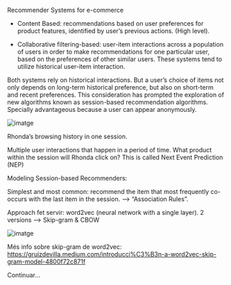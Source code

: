 Recommender Systems for e-commerce


- Content Based: recommendations based on user preferences for product features, identified by user’s previous actions. (High level).

- Collaborative filtering-based: user-item interactions across a population of users in order to make recommendations for one particular user, based on the preferences of other similar users.  These systems tend to utilize historical user-item interaction.

Both systems rely on historical interactions.
But a user’s choice of items not only depends on long-term historical preference, but also on short-term and recent preferences.
This consideration has prompted the exploration of new algorithms known as session-based recommendation algorithms.
Specially advantageous because a user can appear anonymously.

![imatge](https://user-images.githubusercontent.com/62561223/200885398-4c670503-04fc-49db-b45d-4d70fa842f97.png)

Rhonda’s browsing history in one session. 

Multiple user interactions that happen in a period of time.
What product within the session will Rhonda click on? This is called Next Event Prediction (NEP)

Modeling Session-based Recommenders:

Simplest and most common: recommend the item that most frequently co-occurs with the last item in the session. —> “Association Rules”.

Approach fet servir: word2vec (neural network with a single layer). 
2 versions —> Skip-gram & CBOW

![imatge](https://user-images.githubusercontent.com/62561223/200885315-fce5f5df-53fe-409b-8002-2bd66734eaf5.png)

Més info sobre skip-gram de word2vec:
https://gruizdevilla.medium.com/introducci%C3%B3n-a-word2vec-skip-gram-model-4800f72c871f

Continuar...
